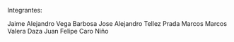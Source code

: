 Integrantes:

Jaime Alejandro Vega Barbosa
Jose Alejandro Tellez Prada
Marcos Marcos Valera Daza
Juan Felipe Caro Niño
